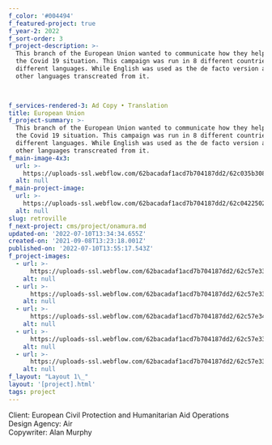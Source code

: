 ```yaml
---
f_color: '#004494'
f_featured-project: true
f_year-2: 2022
f_sort-order: 3
f_project-description: >-
  This branch of the European Union wanted to communicate how they helped during
  the Covid 19 situation. This campaign was run in 8 different countries with 7
  different languages. While English was used as the de facto version and all
  other languages transcreated from it.


  ‍
f_services-rendered-3: Ad Copy • Translation
title: European Union
f_project-summary: >-
  This branch of the European Union wanted to communicate how they helped during
  the Covid 19 situation. This campaign was run in 8 different countries with 7
  different languages. While English was used as the de facto version and all
  other languages transcreated from it. 
f_main-image-4x3:
  url: >-
    https://uploads-ssl.webflow.com/62bacadaf1acd7b704187dd2/62c035b308f411b07f71ca7e_Artboard%2017.png
  alt: null
f_main-project-image:
  url: >-
    https://uploads-ssl.webflow.com/62bacadaf1acd7b704187dd2/62c04225024df8f8cc2e5a83_European%20Commistion.png
  alt: null
slug: retroville
f_next-project: cms/project/onamura.md
updated-on: '2022-07-10T13:34:34.655Z'
created-on: '2021-09-08T13:23:18.001Z'
published-on: '2022-07-10T13:55:17.543Z'
f_project-images:
  - url: >-
      https://uploads-ssl.webflow.com/62bacadaf1acd7b704187dd2/62c57e33a0cb4bd03d136ef6_Artboard%2046.png
    alt: null
  - url: >-
      https://uploads-ssl.webflow.com/62bacadaf1acd7b704187dd2/62c57e33bfe7e708196fbbaf_Artboard%2048_1.png
    alt: null
  - url: >-
      https://uploads-ssl.webflow.com/62bacadaf1acd7b704187dd2/62c57e348c9d6836c160c1f2_Artboard%2048.png
    alt: null
  - url: >-
      https://uploads-ssl.webflow.com/62bacadaf1acd7b704187dd2/62c57e33e94f3d727dfd52fd_Artboard%2049.png
    alt: null
  - url: >-
      https://uploads-ssl.webflow.com/62bacadaf1acd7b704187dd2/62c57e33a0cb4b321e136ef5_Artboard%2050.png
    alt: null
f_layout: "Layout 1\_"
layout: '[project].html'
tags: project
---
```


Client: European Civil Protection and Humanitarian Aid Operations  
Design Agency: Air  
Copywriter: Alan Murphy  
‍
